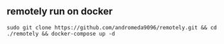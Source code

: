 ## remotely run on docker
```
sudo git clone https://github.com/andromeda9096/remotely.git && cd ./remotely && docker-compose up -d

```
